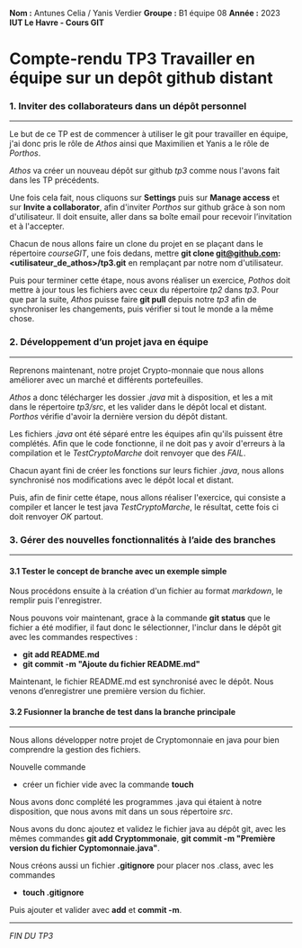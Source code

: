 **Nom :** Antunes Celia / Yanis Verdier
**Groupe :** B1 équipe 08
**Année :** 2023
**IUT Le Havre - Cours GIT**

# Compte-rendu TP3 Travailler en équipe sur un depôt github distant


### 1. Inviter des collaborateurs dans un dépôt personnel

***

Le but de ce TP est de commencer à utiliser le git pour travailler en équipe, j'ai donc pris le rôle de *Athos* ainsi que Maximilien et Yanis a le rôle de *Porthos*.

*Athos* va créer un nouveau dépôt sur github *tp3* comme nous l'avons fait dans les TP précédents.

Une fois cela fait, nous cliquons sur **Settings** puis sur **Manage access** et sur **Invite a collaborator**, afin d'inviter *Porthos* sur github grâce à son nom d'utilisateur. Il doit ensuite, aller  dans sa boîte email pour recevoir l’invitation et à l'accepter.

Chacun de nous allons faire un clone du projet en se plaçant dans le répertoire *courseGIT*, une fois dedans, mettre **git clone git@github.com:<utilisateur_de_athos>/tp3.git** en remplaçant par notre nom d'utilisateur.

Puis pour terminer cette étape, nous avons réaliser un exercice, *Pothos* doit mettre à jour tous les fichiers avec ceux du répertoire *tp2* dans *tp3*. Pour que par la suite, *Athos* puisse faire **git pull** depuis notre *tp3* afin de synchroniser les changements, puis vérifier si tout le monde a la même chose.

### 2. Développement d’un projet java en équipe

***

Reprenons maintenant, notre projet Crypto-monnaie que nous allons améliorer avec un marché et différents portefeuilles.

*Athos* a donc télécharger les dossier *.java* mit à disposition, et les a mit dans le répertoire *tp3/src*, et les valider dans le dépôt local et distant. *Porthos* vérifie d'avoir la dernière version du dépôt distant.

Les fichiers *.java* ont été séparé entre les équipes afin qu'ils puissent être complétés. Afin que le code fonctionne, il ne doit pas y avoir d'erreurs à la compilation et le *TestCryptoMarche* doit renvoyer que des *FAIL*.

Chacun ayant fini de créer les fonctions sur leurs fichier *.java*, nous allons synchronisé nos modifications avec le dépôt local et distant.

Puis, afin de finir cette étape, nous allons réaliser l'exercice, qui consiste a compiler et lancer le test java *TestCryptoMarche*, le résultat, cette fois ci doit renvoyer *OK* partout.

### 3. Gérer des nouvelles fonctionnalités à l’aide des branches

***

#### 3.1 Tester le concept de branche avec un exemple simple

Nous procédons ensuite à la création d'un fichier au format *markdown*, le remplir puis l'enregistrer.   

Nous pouvons voir maintenant, grace à la commande **git status** que le fichier a été modifier, il faut donc le sélectionner, l'inclur dans le dépôt git avec les commandes respectives : 

* **git add README.md**
* **git commit -m "Ajoute du fichier README.md"**

Maintenant, le fichier README.md est synchronisé avec le dépôt. Nous venons d’enregistrer une première version du fichier.

#### 3.2 Fusionner la branche de test dans la branche principale

***

Nous allons développer notre projet de Cryptomonnaie en java pour bien comprendre la gestion des fichiers.  

Nouvelle commande
* créer un fichier vide avec la commande **touch**

Nous avons donc complété les programmes .java qui étaient à notre disposition, que nous avons mit dans un sous répertoire *src*.  

Nous avons du donc ajoutez et validez le fichier java au dépôt git, avec les mêmes commandes **git add Cryptommonaie**, **git commit -m "Première version du fichier Cyptomonnaie.java"**.

Nous créons aussi un fichier **.gitignore** pour placer nos .class, avec les commandes
* **touch .gitignore**

Puis ajouter et valider avec **add** et **commit -m**.

***

*FIN DU TP3*